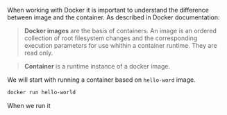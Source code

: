 When working with Docker it is important to understand the difference
between image and the container. As described in Docker documentation:

> **Docker images** are the basis of containers. An image is an ordered
> collection of root filesystem changes and the corresponding execution
> parameters for use whithin a container runtime. They are read only.


> **Container** is a runtime instance of a docker image.

We will start with running a container based on `hello-word` image.

```sh
docker run hello-world
```

When we run it 
